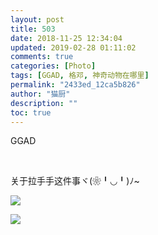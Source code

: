 ```yaml
---
layout: post
title: 503
date: 2018-11-25 12:34:04
updated: 2019-02-28 01:11:02
comments: true
categories: [Photo]
tags: [GGAD, 格邓, 神奇动物在哪里]
permalink: "2433ed_12ca5b826"
author: "猫厨"
description: ""
toc: true
---
```


<p>GGAD</p> 
<br /> 
<p>关于拉手手这件事ヾ(❀╹◡╹)ﾉ~</p>

![](/img/img_cVZNdzJtQk9JV2NtVG1jZ2VZaS9KZ0pEQWs4UmZPL21rL3d2U3MveG13S3Z0UHBJY2tHamJnPT0.jpg)

![](/img/img_cVZNdzJtQk9JV2NtVG1jZ2VZaS9KczBpcFdmclZ5SEdwUnRBMFI3cFFucFFXTUlEV2I3K1JBPT0.jpg)